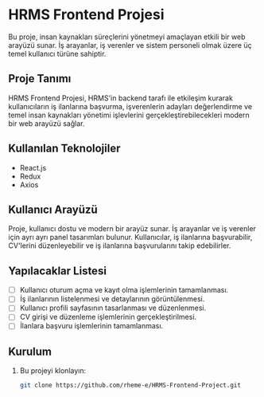 # HRMS Frontend Projesi

Bu proje, insan kaynakları süreçlerini yönetmeyi amaçlayan etkili bir web arayüzü sunar. İş arayanlar, iş verenler ve sistem personeli olmak üzere üç temel kullanıcı türüne sahiptir.

## Proje Tanımı

HRMS Frontend Projesi, HRMS'in backend tarafı ile etkileşim kurarak kullanıcıların iş ilanlarına başvurma, işverenlerin adayları değerlendirme ve temel insan kaynakları yönetimi işlevlerini gerçekleştirebilecekleri modern bir web arayüzü sağlar.

## Kullanılan Teknolojiler

- React.js
- Redux
- Axios

## Kullanıcı Arayüzü

Proje, kullanıcı dostu ve modern bir arayüz sunar. İş arayanlar ve iş verenler için ayrı ayrı panel tasarımları bulunur. Kullanıcılar, iş ilanlarına başvurabilir, CV'lerini düzenleyebilir ve iş ilanlarına başvurularını takip edebilirler.

## Yapılacaklar Listesi

- [ ] Kullanıcı oturum açma ve kayıt olma işlemlerinin tamamlanması.
- [ ] İş ilanlarının listelenmesi ve detaylarının görüntülenmesi.
- [ ] Kullanıcı profili sayfasının tasarlanması ve düzenlenmesi.
- [ ] CV girişi ve düzenleme işlemlerinin gerçekleştirilmesi.
- [ ] İlanlara başvuru işlemlerinin tamamlanması.

## Kurulum

1. Bu projeyi klonlayın: 
   ```sh
   git clone https://github.com/rheme-e/HRMS-Frontend-Project.git
